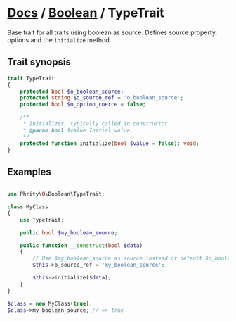 # [Docs](../../README.md) / [Boolean](../Boolean.md) / TypeTrait

Base trait for all traits using boolean as source.
Defines source property, options and the `initialize` method.

## Trait synopsis

```php
trait TypeTrait
{
    protected bool $o_boolean_source;
    protected string $o_source_ref = 'o_boolean_source';
    protected bool $o_option_coerce = false;

    /**
     * Initializer, typically called in constructor.
     * @param bool $value Initial value.
     */
    protected function initialize(bool $value = false): void;
}

```

## Examples

```php

use Phrity\O\Boolean\TypeTrait;

class MyClass
{
    use TypeTrait;

    public bool $my_boolean_source;

    public function __construct(bool $data)
    {
        // Use $my_boolean_source as source instead of default $o_boolean_source
        $this->o_source_ref = 'my_boolean_source';

        $this->initialize($data);
    }
}

$class = new MyClass(true);
$class->my_boolean_source; // => true
```

